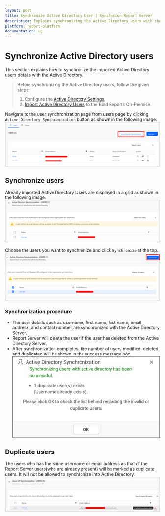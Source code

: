 ```yaml
---
layout: post
title: Synchronize Active Directory User | Syncfusion Report Server
description: Explains synchronizing the Active Directory users with the updated user properties in the Bold Reports On-Premise.
platform: report-platform
documentation: ug
---
```


# Synchronize Active Directory users

This section explains how to synchronize the imported Active Directory users details with the Active Directory.

> Before synchronizing the Active Directory users, follow the given steps:
> 1. Configure the [Active Directory Settings](./../../../../manage-app-settings/active-directory/).
> 2. [Import Active Directory Users](./../../import-users/import-active-directory-users/) to the Bold Reports On-Premise.

Navigate to the user synchronization page from users page by clicking `Active Directory Synchronization` button as shown in the following image.
![Active Directory Synchronization button selection](/static/assets/on-premise/images/manage-users-and-groups/users/synchronize-active-directory-users/active-directory-synchronize-option.png)

## Synchronize users

Already imported Active Directory Users are displayed in a grid as shown in the following image.
![Active Directory imported users list grid](/static/assets/on-premise/images/manage-users-and-groups/users/synchronize-active-directory-users/imported-user-list.png)

Choose the users you want to synchronize and click `Synchronize` at the top.
![Active Directory synchronize button](/static/assets/on-premise/images/manage-users-and-groups/users/synchronize-active-directory-users/synchronize-button.png)

### Synchronization procedure

* The user details such as username, first name, last name, email address, and contact number are synchronized with the Active Directory Server.
* Report Server will delete the user if the user has deleted from the Active Directory Server.
* After synchronization completes, the number of users modified, deleted, and duplicated will be shown in the success message box.
![Active Directory synchronization confirmation window](/static/assets/on-premise/images/manage-users-and-groups/users/synchronize-active-directory-users/synchronize-completed.png)

## Duplicate users

The users who has the same username or email address as that of the Report Server users(who are already present) will be marked as duplicate users. It will not be allowed to synchronize into Active Directory.
![Displays duplicated users in synchronization](/static/assets/on-premise/images/manage-users-and-groups/users/synchronize-active-directory-users/duplicate-users.png)